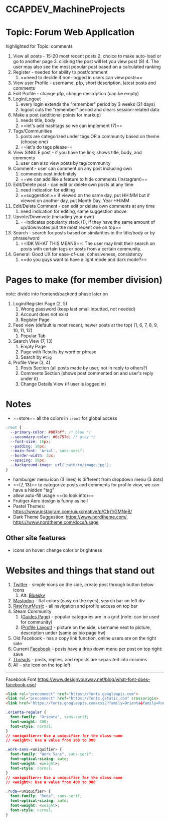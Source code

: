 # CCAPDEV_MachineProjects

# Topic: Forum Web Application
highlighted for Topic: comments
1. View all posts - 15-20 most recent posts
	2. choice to make auto-load or go to another page
	3. clicking the post will let you view post (8)
	4. The user may also see the most popular post based on a calculated ranking
2. Register - needed for ability to post/comment
	1. ==need to decide if non-logged in users can view posts==
3. View user Profile - username, pfp, short description, latest posts and comments
4. Edit Profile - change pfp, change description (can be empty)
5. Login/Logout
	1. every login extends the "remember" period by 3 weeks (21 days)
	2. logout cuts the "remember" period and clears session-related data
6. Make a post (additional points for markup)
	1. needs title, body
	2. ==let's add hashtags so we can implement (7)==
7. Tags/Communities
	1. posts are categorized under tags OR a community based on theme (choose one)
	2. ==let's do tags please==
8. View SINGLE post - if you have the link; shows title, body, and comments
	1. user can also view posts by tag/community
9. Comment - user can comment on any post including own
	1. comments nest indefinitely
	2. ==we can add like a feature to hide comments (Instagram)==
10. Edit/Delete post - can edit or delete own posts at any time
	1. need indication for editing
	2. ==suggestion:== if viewed on the same day, put HH:MM but if viewed on another day, put Month Day, Year HH:MM
11. Edit/Delete Comment - can edit or delete own comments at any time
	1. need indication for editing, same suggestion above
12. Upvote/Downvote (including your own)
	1. ==indicates popularity stack (1), if they have the same amount of up/downvotes put the most recent one on top==
13. Search - search for posts based on similarities in the title/body or by phrase/word
	1. ==IDK WHAT THIS MEANS==: The user may limit their search on posts with certain tags or posts from a certain community.
14. General: Good UX for ease-of-use, cohesiveness, consistency
	1. ==do you guys want to have a light mode and dark mode?==

# Pages to make (for member division)
note: divide into frontend/backend phase later on
1. Login/Register Page (2, 5)
	1. Wrong password (keep last email inputted, not needed)
	2. Account does not exist
	3. Register Page
2. Feed view (default is most recent, newer posts at the top) (1, 6, 7, 8, 9, 10, 11, 12)
	1. Popular Tab
3. Search View (7, 13)
	1. Empty Page
	2. Page with Results by word or phrase
	3. Search by ``#tag``
4. Profile View (3, 4)
	1. Posts Section (all posts made by user, not in reply to others?)
	2. Comments Section (shows post commented on and user's reply under it)
	3. Change Details View (if user is logged in)

# Notes
- ==store== all the colors in ``:root`` for global access
```css
:root {
  --primary-color: #007bff; /* blue */
  --secondary-color: #6c757d; /* gray */
  --font-size: 16px;
  --padding: 10px;
  --main-font: 'Arial', sans-serif;
  --border-width: 2px;
  --spacing: 20px;
  --background-image: url('path/to/image.jpg');
}
```
- hamburger menu icon (3 lines) is different from dropdown menu (3 dots)
- ==(7, 13)== to categorize posts and comments for profile view, we can have a hidden "tag" 
- allow auto-fill usage ==(to look into)==
- Frutiger Aero design is funny as hell
- Pastel Themes: https://www.instagram.com/uiuxcreative/p/C1rj1rGMNeB/
- Dark Theme Suggestion: https://www.nordtheme.com/, https://www.nordtheme.com/docs/usage
## Other site features
- icons on hover: change color or brightness
# Websites and things that stand out
1. [Twitter](https://www.x.com/) - simple icons on the side, create post through button below icons
	1. Alt: [Bluesky](https://bsky.app/)
2. [Mastodon](https://mastodon.social/) - flat colors (easy on the eyes), search bar on left div
3. [RateYourMusic](https://rateyourmusic.com/) - all navigation and profile access on top bar
4. Steam Community
	1. ([Guides Page](https://steamcommunity.com/app/1623730/guides/)) - popular categories are in a grid (note: can be used for community)
	2. ([Profile Layout](https://steamcommunity.com/id/clavzno/)) - picture on the side, username next to picture, description under (same as bio page hw)
5. Old Facebook - has a copy link function, online users are on the right side
6. Current [Facebook](https://www.facebook.com/) - posts have a drop down menu per post on top right: save
8. [Threads](https://www.threads.net/) - posts, replies, and reposts are separated into columns
9. All - site icon on the top left

---

Facebook Font
https://www.designyourway.net/blog/what-font-does-facebook-use/

```html
<link rel="preconnect" href="https://fonts.googleapis.com">
<link rel="preconnect" href="https://fonts.gstatic.com" crossorigin>
<link href="https://fonts.googleapis.com/css2?family=Orienta&family=Ruda:wght@400..900&family=Work+Sans:ital,wght@0,100..900;1,100..900&display=swap" rel="stylesheet">
```

```css
.orienta-regular {
  font-family: "Orienta", sans-serif;
  font-weight: 400;
  font-style: normal;
}
// <uniquifier>: Use a uniquifier for the class name
// <weight>: Use a value from 100 to 900

.work-sans-<uniquifier> {
  font-family: "Work Sans", sans-serif;
  font-optical-sizing: auto;
  font-weight: <weight>;
  font-style: normal;
}
// <uniquifier>: Use a uniquifier for the class name
// <weight>: Use a value from 400 to 900

.ruda-<uniquifier> {
  font-family: "Ruda", sans-serif;
  font-optical-sizing: auto;
  font-weight: <weight>;
  font-style: normal;
}
```